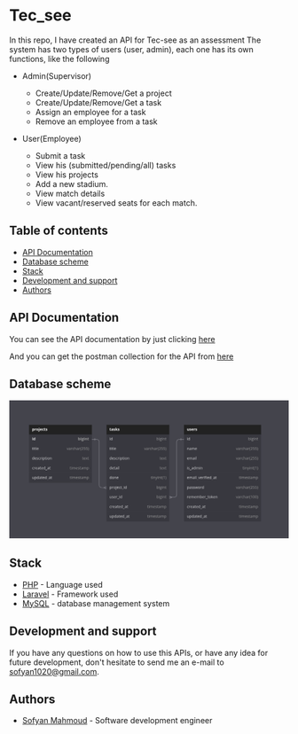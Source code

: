 Tec_see
=============
In this repo, I have created an API for Tec-see as an assessment
The system has two types of users (user, admin), each one has its own functions, like the following

* Admin(Supervisor)
    * Create/Update/Remove/Get a project
    * Create/Update/Remove/Get a task
    * Assign an employee for a task
    * Remove an employee from a task

* User(Employee)
    * Submit a task
    * View his (submitted/pending/all) tasks
    * View his projects
    * Add a new stadium.
    * View match details
    * View vacant/reserved seats for each match.

## Table of contents
- [API Documentation](#api-documentation)
- [Database scheme](#database-scheme)
- [Stack](#stack)
- [Development and support](#development-and-support)
- [Authors](#authors)

## API Documentation
You can see the API documentation by just clicking [here](https://sofyanmahmoud0000.github.io/tec_see/public/docs/)

And you can get the postman collection for the API from [here](https://github.com/SofyanMahmoud0000/tec_see/blob/master/public/docs/collection.json)

## Database scheme

![Database schema](https://github.com/sofyanmahmoud0000/tec_see/blob/master/public/ReadmeImages/scheme.png)

## Stack 
* [PHP](https://www.php.net/) - Language used
* [Laravel](https://laravel.com/) - Framework used
* [MySQL](https://dev.mysql.com/doc/refman/8.0/en/what-is-mysql.html) - database management system

## Development and support 
If you have any questions on how to use this APIs, or have any idea for future development, 
don't hesitate to send me an e-mail to sofyan1020@gmail.com.


## Authors
* [Sofyan Mahmoud](https://github.com/sofyanmahmoud0000) - Software development engineer